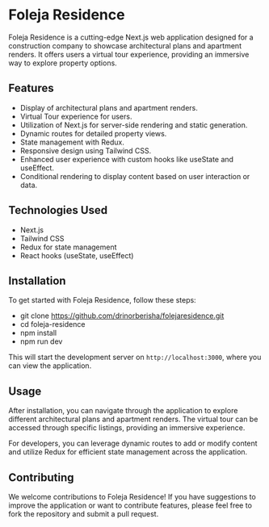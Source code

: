 # Foleja Residence

Foleja Residence is a cutting-edge Next.js web application designed for a construction company to showcase architectural plans and apartment renders. It offers users a virtual tour experience, providing an immersive way to explore property options.

## Features

- Display of architectural plans and apartment renders.
- Virtual Tour experience for users.
- Utilization of Next.js for server-side rendering and static generation.
- Dynamic routes for detailed property views.
- State management with Redux.
- Responsive design using Tailwind CSS.
- Enhanced user experience with custom hooks like useState and useEffect.
- Conditional rendering to display content based on user interaction or data.

## Technologies Used

- Next.js
- Tailwind CSS
- Redux for state management
- React hooks (useState, useEffect)

## Installation

To get started with Foleja Residence, follow these steps:

- git clone https://github.com/drinorberisha/folejaresidence.git
- cd foleja-residence
- npm install
- npm run dev


This will start the development server on `http://localhost:3000`, where you can view the application.

## Usage

After installation, you can navigate through the application to explore different architectural plans and apartment renders. The virtual tour can be accessed through specific listings, providing an immersive experience.

For developers, you can leverage dynamic routes to add or modify content and utilize Redux for efficient state management across the application.

## Contributing

We welcome contributions to Foleja Residence! If you have suggestions to improve the application or want to contribute features, please feel free to fork the repository and submit a pull request.

